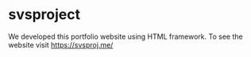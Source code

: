 # svsproject
We developed this portfolio website using HTML framework. To see the website visit https://svsproj.me/
